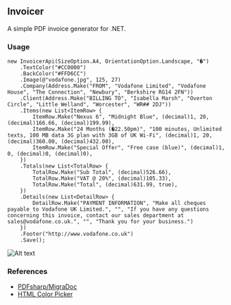 ## Invoicer

A simple PDF invoice generator for .NET.

### Usage

    new InvoicerApi(SizeOption.A4, OrientationOption.Landscape, "�")
        .TextColor("#CC0000")
        .BackColor("#FFD6CC")
        .Image(@"vodafone.jpg", 125, 27)
        .Company(Address.Make("FROM", "Vodafone Limited", "Vodafone House", "The Connection", "Newbury", "Berkshire RG14 2FN"))
        .Client(Address.Make("BILLING TO", "Isabella Marsh", "Overton Circle", "Little Welland", "Worcester", "WR## 2DJ"))
        .Items(new List<ItemRow> { 
            ItemRow.Make("Nexus 6", "Midnight Blue", (decimal)1, 20, (decimal)166.66, (decimal)199.99),
            ItemRow.Make("24 Months (�22.50pm)", "100 minutes, Unlimited texts, 100 MB data 3G plan with 3GB of UK Wi-Fi", (decimal)1, 20, (decimal)360.00, (decimal)432.00),
            ItemRow.Make("Special Offer", "Free case (blue)", (decimal)1, 0, (decimal)0, (decimal)0),
        })
        .Totals(new List<TotalRow> {
            TotalRow.Make("Sub Total", (decimal)526.66),
            TotalRow.Make("VAT @ 20%", (decimal)105.33),
            TotalRow.Make("Total", (decimal)631.99, true),
        })
        .Details(new List<DetailRow> {
            DetailRow.Make("PAYMENT INFORMATION", "Make all cheques payable to Vodafone UK Limited.", "", "If you have any questions concerning this invoice, contact our sales department at sales@vodafone.co.uk.", "", "Thank you for your business.")
        })
        .Footer("http://www.vodafone.co.uk")
        .Save();

![Alt text](http://s14.postimg.org/525eovuep/invoice.png "Sample Invoice")
		
### References

* [PDFsharp/MigraDoc](http://pdfsharp.com)  
* [HTML Color Picker](http://www.w3schools.com/tags/ref_colorpicker.asp)
